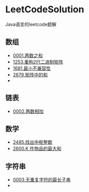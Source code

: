 # LeetCodeSolution
Java语言的leetcode题解

## 数组
- [0001.两数之和](/src/org/leetcode/solution/Array/Solution_0001.java)
- [1253.重构2行二进制矩阵](/src/org/leetcode/solution/Array/Solution_1253.java)
- [1681.最小不兼容性](/src/org/leetcode/solution/Array/Solution_1681.java)
- [2679.矩阵中的和](/src/org/leetcode/solution/Array/Solution_2679.java)
- 
## 链表

- [0002.两数相加](/src/org/leetcode/solution/LinkedList/Solution_0002.java)

## 数学

- [2485.找出中枢整数](/src/org/leetcode/solution/Math/Solution_2485.java)
- [2600.K 件物品的最大和](/src/org/leetcode/solution/Math/Solution_2600.java)

## 字符串

- [0003.无重复字符的最长子串](/src/org/leetcode/solution/String/Solution_0003.java)
- 